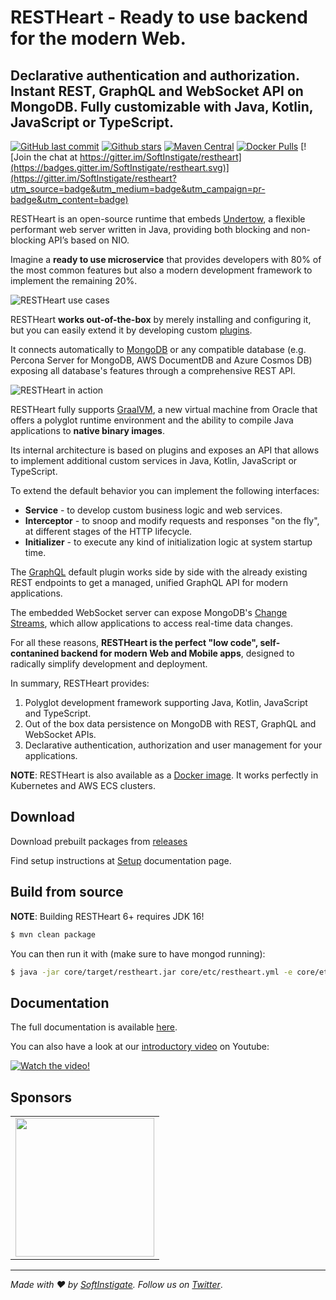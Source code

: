# RESTHeart - Ready to use backend for the modern Web.

##  Declarative authentication and authorization. Instant REST, GraphQL and WebSocket API on MongoDB. Fully customizable with Java, Kotlin, JavaScript or TypeScript.

[![GitHub last commit](https://img.shields.io/github/last-commit/softinstigate/restheart)](https://github.com/SoftInstigate/restheart/commits/master)
[![Github stars](https://img.shields.io/github/stars/SoftInstigate/restheart?label=Github%20Stars)](https://github.com/SoftInstigate/restheart)
[![Maven Central](https://img.shields.io/maven-central/v/org.restheart/restheart.svg?label=Maven%20Central)](https://search.maven.org/search?q=g:%22org.restheart%22%20AND%20a:%22restheart%22)
[![Docker Pulls](https://img.shields.io/docker/pulls/softinstigate/restheart.svg?maxAge=2592000)](https://hub.docker.com/r/softinstigate/restheart/)
[![Join the chat at https://gitter.im/SoftInstigate/restheart](https://badges.gitter.im/SoftInstigate/restheart.svg)](https://gitter.im/SoftInstigate/restheart?utm_source=badge&utm_medium=badge&utm_campaign=pr-badge&utm_content=badge)

RESTHeart is an open-source runtime that embeds [Undertow](https://undertow.io), a flexible performant web server written in Java, providing both blocking and non-blocking API’s based on NIO. 

Imagine a __ready to use microservice__ that provides developers with 80% of the most common features but also a modern development framework to implement the remaining 20%.

![RESTHeart use cases](https://restheart.org/images/clients.png)

RESTHeart __works out-of-the-box__ by merely installing and configuring it, but you can easily extend it by developing custom [plugins](https://restheart.org/docs/plugins/overview/).

It connects automatically to [MongoDB](https://www.mongodb.com) or any compatible database (e.g. Percona Server for MongoDB, AWS DocumentDB and Azure Cosmos DB) exposing all database's features through a comprehensive REST API. 

![RESTHeart in action](https://github.com/SoftInstigate/restheart-website/raw/aa2a9be0fc13c5d70f3ad4ed9e337875525394bc/images/restheart.gif)

RESTHeart fully supports [GraalVM](https://restheart.org/docs/graalvm/), a new virtual machine from Oracle that offers a polyglot runtime environment and the ability to compile Java applications to __native binary images__.

Its internal architecture is based on plugins and exposes an API that allows to implement additional custom services in Java, Kotlin, JavaScript or TypeScript.

To extend the default behavior you can implement the following interfaces:

- __Service__ - to develop custom business logic and web services.
- __Interceptor__ - to snoop and modify requests and responses "on the fly", at different stages of the HTTP lifecycle.
- __Initializer__ - to execute any kind of initialization logic at system startup time.

The [GraphQL](https://restheart.org/docs/graphql/) default plugin works side by side with the already existing REST endpoints to get a managed, unified GraphQL API for modern applications. 

The embedded WebSocket server can expose MongoDB's [Change Streams](https://docs.mongodb.com/manual/changeStreams/), which allow applications to access real-time data changes.

For all these reasons, __RESTHeart is the perfect "low code", self-contanined backend for modern Web and Mobile apps__, designed to radically simplify development and deployment.

In summary, RESTHeart provides:

1. Polyglot development framework supporting Java, Kotlin, JavaScript and TypeScript.
2. Out of the box data persistence on MongoDB with REST, GraphQL and WebSocket APIs.
3. Declarative authentication, authorization and user management for your applications.

__NOTE__: RESTHeart is also available as a [Docker image](https://hub.docker.com/r/softinstigate/restheart). It works perfectly in Kubernetes and AWS ECS clusters.

## Download

Download prebuilt packages from [releases](https://github.com/SoftInstigate/restheart/releases)

Find setup instructions at [Setup](https://restheart.org/docs/setup/) documentation page.

## Build from source

__NOTE__: Building RESTHeart 6+ requires JDK 16!

```bash
$ mvn clean package
```

You can then run it with (make sure to have mongod running):

```bash
$ java -jar core/target/restheart.jar core/etc/restheart.yml -e core/etc/default.properties
```

## Documentation

The full documentation is available [here](https://restheart.org/docs/).

You can also have a look at our [introductory video](https://youtu.be/9KroH-RvjS0) on Youtube:

[![Watch the video!](https://img.youtube.com/vi/9KroH-RvjS0/hqdefault.jpg)](https://youtu.be/9KroH-RvjS0)

## Sponsors

<table>
  <tbody>
    <tr>
      <td align="center" valign="middle">
        <a href="https://www.softinstigate.com" target="_blank">
          <img width="222px" src="https://www.softinstigate.com/images/logo.png">
        </a>
      </td>
    </tr>
  </tbody>
</table>

---

_Made with :heart: by [SoftInstigate](http://www.softinstigate.com/). Follow us on [Twitter](https://twitter.com/softinstigate)_.
